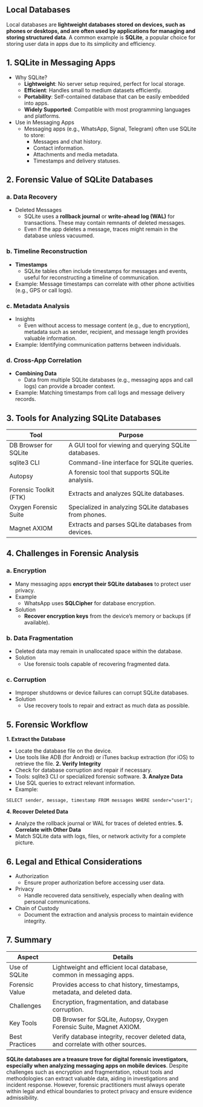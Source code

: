 ## Local Databases
Local databases are **lightweight databases stored on devices, such as phones or desktops, and are often used by applications for managing and storing structured data**. A common example is **SQLite**, a popular choice for storing user data in apps due to its simplicity and efficiency.

## 1. SQLite in Messaging Apps
  - Why SQLite?
    - **Lightweight**: No server setup required, perfect for local storage.
    - **Efficient**: Handles small to medium datasets efficiently.
    - **Portability**: Self-contained database that can be easily embedded into apps.
    - **Widely Supported**: Compatible with most programming languages and platforms.
  - Use in Messaging Apps
    - Messaging apps (e.g., WhatsApp, Signal, Telegram) often use SQLite to store:
      - Messages and chat history.
      - Contact information.
      - Attachments and media metadata.
      - Timestamps and delivery statuses.

## 2. Forensic Value of SQLite Databases

### a. Data Recovery
  - Deleted Messages
    - SQLite uses a **rollback journal** or **write-ahead log (WAL)** for transactions. These may contain remnants of deleted messages.
    - Even if the app deletes a message, traces might remain in the database unless vacuumed.

### b. Timeline Reconstruction
  - **Timestamps**
    - SQLite tables often include timestamps for messages and events, useful for reconstructing a timeline of communication.
  - Example: Message timestamps can correlate with other phone activities (e.g., GPS or call logs).

### c. Metadata Analysis
  - Insights
    - Even without access to message content (e.g., due to encryption), metadata such as sender, recipient, and message length provides valuable information.
  - Example: Identifying communication patterns between individuals.

### d. Cross-App Correlation
  - **Combining Data**
    - Data from multiple SQLite databases (e.g., messaging apps and call logs) can provide a broader context.
  - Example: Matching timestamps from call logs and message delivery records.

## 3. Tools for Analyzing SQLite Databases

| Tool | Purpose |
| ---- | ------- |
| DB Browser for SQLite | A GUI tool for viewing and querying SQLite databases. |
| sqlite3 CLI | Command-line interface for SQLite queries. |
| Autopsy | A forensic tool that supports SQLite analysis. |
| Forensic Toolkit (FTK) | Extracts and analyzes SQLite databases. |
| Oxygen Forensic Suite | Specialized in analyzing SQLite databases from phones. |
| Magnet AXIOM | Extracts and parses SQLite databases from devices. |

## 4. Challenges in Forensic Analysis

### a. Encryption
  - Many messaging apps **encrypt their SQLite databases** to protect user privacy.
  - Example
    - WhatsApp uses **SQLCipher** for database encryption.
  - Solution
    - **Recover encryption keys** from the device’s memory or backups (if available).

### b. Data Fragmentation
  - Deleted data may remain in unallocated space within the database.
  - Solution
    - Use forensic tools capable of recovering fragmented data.

### c. Corruption
  - Improper shutdowns or device failures can corrupt SQLite databases.
  - Solution
    - Use recovery tools to repair and extract as much data as possible.

## 5. Forensic Workflow
**1. Extract the Database**
  - Locate the database file on the device.
  - Use tools like ADB (for Android) or iTunes backup extraction (for iOS) to retrieve the file.
**2. Verify Integrity**
  - Check for database corruption and repair if necessary.
  - Tools: sqlite3 CLI or specialized forensic software.
**3. Analyze Data**
  - Use SQL queries to extract relevant information.
  - Example:
```
SELECT sender, message, timestamp FROM messages WHERE sender="user1";
```

**4. Recover Deleted Data**
  - Analyze the rollback journal or WAL for traces of deleted entries.
**5. Correlate with Other Data**
  - Match SQLite data with logs, files, or network activity for a complete picture.

## 6. Legal and Ethical Considerations
  - Authorization
    - Ensure proper authorization before accessing user data.
  - Privacy
    - Handle recovered data sensitively, especially when dealing with personal communications.
  - Chain of Custody
    - Document the extraction and analysis process to maintain evidence integrity.

## 7. Summary

| Aspect | Details |
| ------ | ------- |
| Use of SQLite | Lightweight and efficient local database, common in messaging apps. |
| Forensic Value | Provides access to chat history, timestamps, metadata, and deleted data. |
| Challenges | Encryption, fragmentation, and database corruption. |
| Key Tools | DB Browser for SQLite, Autopsy, Oxygen Forensic Suite, Magnet AXIOM. |
| Best Practices | Verify database integrity, recover deleted data, and correlate with other sources. |

**SQLite databases are a treasure trove for digital forensic investigators, especially when analyzing messaging apps on mobile devices**. Despite challenges such as encryption and fragmentation, robust tools and methodologies can extract valuable data, aiding in investigations and incident response. However, forensic practitioners must always operate within legal and ethical boundaries to protect privacy and ensure evidence admissibility.